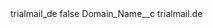 <?xml version="1.0" encoding="UTF-8"?>
<CustomMetadata xmlns="http://soap.sforce.com/2006/04/metadata" xmlns:xsi="http://www.w3.org/2001/XMLSchema-instance" xmlns:xsd="http://www.w3.org/2001/XMLSchema">
    <label>trialmail_de</label>
    <protected>false</protected>
    <values>
        <field>Domain_Name__c</field>
        <value xsi:type="xsd:string">trialmail.de</value>
    </values>
</CustomMetadata>
